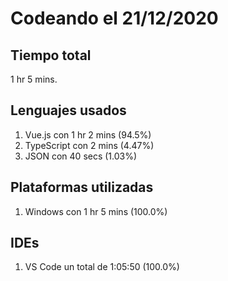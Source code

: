 # Codeando el 21/12/2020

## Tiempo total
1 hr 5 mins.

## Lenguajes usados
1. Vue.js con 1 hr 2 mins (94.5%)
1. TypeScript con 2 mins (4.47%)
1. JSON con 40 secs (1.03%)

## Plataformas utilizadas
1. Windows con 1 hr 5 mins (100.0%)

## IDEs
1. VS Code un total de 1:05:50 (100.0%)
